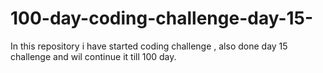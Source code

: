 # 100-day-coding-challenge-day-15-
In this repository i have started coding challenge , also done day 15 challenge and wil continue it till 100 day.
